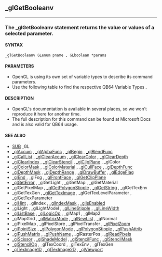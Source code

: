 ## _glGetBooleanv
---

### The _glGetBooleanv statement returns the value or values of a selected parameter.

#### SYNTAX

`_glGetBooleanv GLenum pname , GLboolean *params`

#### PARAMETERS
* OpenGL is using its own set of variable types to describe its command parameters.
* Use the following table to find the respective QB64 Variable Types .


#### DESCRIPTION
* OpenGL's documentation is available in several places, so we won't reproduce it here for another time.
* The full description for this command can be found at Microsoft Docs and is also valid for QB64 usage.


#### SEE ALSO
* [SUB](./SUB.md) _GL
* [_glAccum](./_glAccum.md) , [_glAlphaFunc](./_glAlphaFunc.md) , [_glBegin](./_glBegin.md) , [_glBlendFunc](./_glBlendFunc.md)
* [_glCallList](./_glCallList.md) , [_glClearAccum](./_glClearAccum.md) , [_glClearColor](./_glClearColor.md) , [_glClearDepth](./_glClearDepth.md)
* [_glClearIndex](./_glClearIndex.md) , [_glClearStencil](./_glClearStencil.md) , [_glClipPlane](./_glClipPlane.md) , _glColor
* [_glColorMask](./_glColorMask.md) , [_glColorMaterial](./_glColorMaterial.md) , [_glCullFace](./_glCullFace.md) , [_glDepthFunc](./_glDepthFunc.md)
* [_glDepthMask](./_glDepthMask.md) , [_glDepthRange](./_glDepthRange.md) , [_glDrawBuffer](./_glDrawBuffer.md) , [_glEdgeFlag](./_glEdgeFlag.md)
* [_glEnd](./_glEnd.md) , _glFog , [_glFrontFace](./_glFrontFace.md) , [_glGetClipPlane](./_glGetClipPlane.md)
* [_glGetError](./_glGetError.md) , _glGetLight , _glGetMap , _glGetMaterial
* _glGetPixelMap , [_glGetPolygonStipple](./_glGetPolygonStipple.md) , [_glGetString](./_glGetString.md) , _glGetTexEnv
* _glGetTexGen , [_glGetTexImage](./_glGetTexImage.md) , _glGetTexLevelParameter , _glGetTexParameter
* [_glHint](./_glHint.md) , _glIndex , [_glIndexMask](./_glIndexMask.md) , [_glIsEnabled](./_glIsEnabled.md)
* _glLight , _glLightModel , [_glLineStipple](./_glLineStipple.md) , [_glLineWidth](./_glLineWidth.md)
* [_glListBase](./_glListBase.md) , [_glLogicOp](./_glLogicOp.md) , _glMap1 , _glMap2
* _glMapGrid , [_glMatrixMode](./_glMatrixMode.md) , [_glNewList](./_glNewList.md) , _glNormal
* _glPixelMap , _glPixelStore , _glPixelTransfer , [_glPixelZoom](./_glPixelZoom.md)
* [_glPointSize](./_glPointSize.md) , [_glPolygonMode](./_glPolygonMode.md) , [_glPolygonStipple](./_glPolygonStipple.md) , [_glPushAttrib](./_glPushAttrib.md)
* [_glPushMatrix](./_glPushMatrix.md) , [_glPushName](./_glPushName.md) , _glRasterPos , [_glReadPixels](./_glReadPixels.md)
* [_glScissor](./_glScissor.md) , [_glShadeModel](./_glShadeModel.md) , [_glStencilFunc](./_glStencilFunc.md) , [_glStencilMask](./_glStencilMask.md)
* [_glStencilOp](./_glStencilOp.md) , _glTexCoord , _glTexEnv , _glTexGen
* [_glTexImage1D](./_glTexImage1D.md) , [_glTexImage2D](./_glTexImage2D.md) , [_glViewport](./_glViewport.md)
